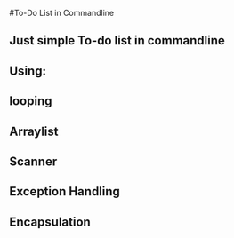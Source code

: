 #To-Do List in Commandline

## Just simple To-do list in commandline

## Using:

## looping
## Arraylist
## Scanner
## Exception Handling
## Encapsulation